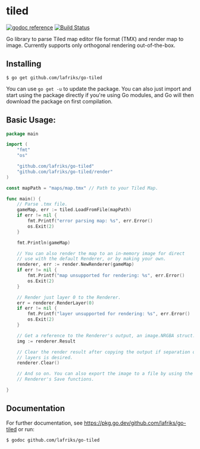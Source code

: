 # tiled

[![godoc reference](https://img.shields.io/badge/godoc-reference-5272B4)](https://pkg.go.dev/github.com/lafriks/go-tiled?tab=doc)
[![Build Status](https://cloud.drone.io/api/badges/lafriks/go-tiled/status.svg)](https://cloud.drone.io/lafriks/go-tiled)

Go library to parse Tiled map editor file format (TMX) and render map to image. Currently supports only orthogonal rendering out-of-the-box.

## Installing

    $ go get github.com/lafriks/go-tiled

You can use `go get -u` to update the package. You can also just import and start using the package directly if you're using Go modules, and Go will then download the package on first compilation.

## Basic Usage:

```go
package main

import (
	"fmt"
	"os"

	"github.com/lafriks/go-tiled"
	"github.com/lafriks/go-tiled/render"
)

const mapPath = "maps/map.tmx" // Path to your Tiled Map.

func main() {
    // Parse .tmx file.
	gameMap, err := tiled.LoadFromFile(mapPath)
	if err != nil {
		fmt.Printf("error parsing map: %s", err.Error()
		os.Exit(2)
	}

	fmt.Println(gameMap)

	// You can also render the map to an in-memory image for direct
	// use with the default Renderer, or by making your own.
	renderer, err := render.NewRenderer(gameMap)
	if err != nil {
		fmt.Printf("map unsupported for rendering: %s", err.Error()
		os.Exit(2)
	}

	// Render just layer 0 to the Renderer.
	err = renderer.RenderLayer(0)
	if err != nil {
		fmt.Printf("layer unsupported for rendering: %s", err.Error()
		os.Exit(2)
	}

	// Get a reference to the Renderer's output, an image.NRGBA struct.
	img := renderer.Result

	// Clear the render result after copying the output if separation of 
	// layers is desired.
	renderer.Clear()

	// And so on. You can also export the image to a file by using the
	// Renderer's Save functions.

}

```

## Documentation

For further documentation, see https://pkg.go.dev/github.com/lafriks/go-tiled or run:

    $ godoc github.com/lafriks/go-tiled

